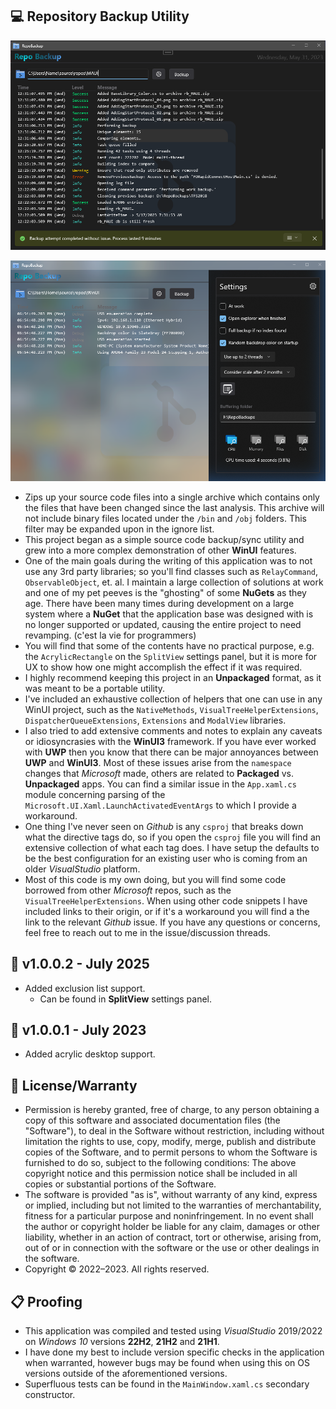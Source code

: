 ## 💻 Repository Backup Utility

![Example Picture](./ScreenShot.png)

![Example Picture](./ScreenShot2.png)

* Zips up your source code files into a single archive which contains only the files that have been changed since the last analysis. This archive will not include binary files located under the `/bin` and `/obj` folders. This filter may be expanded upon in the ignore list. 
* This project began as a simple source code backup/sync utility and grew into a more complex demonstration of other **WinUI** features.
* One of the main goals during the writing of this application was to not use any 3rd party libraries; so you'll find classes such as `RelayCommand`, `ObservableObject`, et. al. I maintain a large collection of solutions at work and one of my pet peeves is the "ghosting" of some **NuGets** as they age. There have been many times during development on a large system where a **NuGet** that the application base was designed with is no longer supported or updated, causing the entire project to need revamping. (c'est la vie for programmers)
* You will find that some of the contents have no practical purpose, e.g. the `AcrylicRectangle` on the `SplitView` settings panel, but it is more for UX to show how one might accomplish the effect if it was required.
* I highly recommend keeping this project in an **Unpackaged** format, as it was meant to be a portable utility.
* I've included an exhaustive collection of helpers that one can use in any WinUI project, such as the `NativeMethods`, `VisualTreeHelperExtensions`, `DispatcherQueueExtensions`, `Extensions` and `ModalView` libraries.
* I also tried to add extensive comments and notes to explain any caveats or idiosyncrasies with the **WinUI3** framework. If you have ever worked with **UWP** then you know that there can be major annoyances between **UWP** and **WinUI3**. Most of these issues arise from the `namespace` changes that *Microsoft* made, others are related to **Packaged** vs. **Unpackaged** apps. You can find a similar issue in the `App.xaml.cs` module concerning parsing of the `Microsoft.UI.Xaml.LaunchActivatedEventArgs` to which I provide a workaround. 
* One thing I've never seen on *Github* is any `csproj` that breaks down what the directive tags do, so if you open the `csproj` file you will find an extensive collection of what each tag does. I have setup the defaults to be the best configuration for an existing user who is coming from an older *VisualStudio* platform.
* Most of this code is my own doing, but you will find some code borrowed from other *Microsoft* repos, such as the `VisualTreeHelperExtensions`. When using other code snippets I have included links to their origin, or if it's a workaround you will find a the link to the relevant *Github* issue. If you have any questions or concerns, feel free to reach out to me in the issue/discussion threads.

## 📝 v1.0.0.2 - July 2025
* Added exclusion list support.
	- Can be found in **SplitView** settings panel.

## 📝 v1.0.0.1 - July 2023
* Added acrylic desktop support.

## 🧾 License/Warranty
* Permission is hereby granted, free of charge, to any person obtaining a copy of this software and associated documentation files (the "Software"), to deal in the Software without restriction, including without limitation the rights to use, copy, modify, merge, publish and distribute copies of the Software, and to permit persons to whom the Software is furnished to do so, subject to the following conditions: The above copyright notice and this permission notice shall be included in all copies or substantial portions of the Software.
* The software is provided "as is", without warranty of any kind, express or implied, including but not limited to the warranties of merchantability, fitness for a particular purpose and noninfringement. In no event shall the author or copyright holder be liable for any claim, damages or other liability, whether in an action of contract, tort or otherwise, arising from, out of or in connection with the software or the use or other dealings in the software.
* Copyright © 2022–2023. All rights reserved.

## 📋 Proofing
* This application was compiled and tested using *VisualStudio* 2019/2022 on *Windows 10* versions **22H2**, **21H2** and **21H1**.
* I have done my best to include version specific checks in the application when warranted, however bugs may be found when using this on OS versions outside of the aforementioned versions.
* Superfluous tests can be found in the `MainWindow.xaml.cs` secondary constructor.